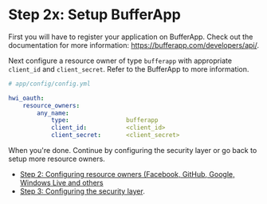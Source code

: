 Step 2x: Setup BufferApp
=====================
First you will have to register your application on BufferApp. Check out the
documentation for more information: https://bufferapp.com/developers/api/.

Next configure a resource owner of type `bufferapp` with appropriate
`client_id` and `client_secret`. Refer to the BufferApp to more information.

```yaml
# app/config/config.yml

hwi_oauth:
    resource_owners:
        any_name:
            type:                bufferapp
            client_id:           <client_id>
            client_secret:       <client_secret>
```

When you're done. Continue by configuring the security layer or go back to
setup more resource owners.

- [Step 2: Configuring resource owners (Facebook, GitHub, Google, Windows Live and others](../2-configuring_resource_owners.md)
- [Step 3: Configuring the security layer](../3-configuring_the_security_layer.md).
